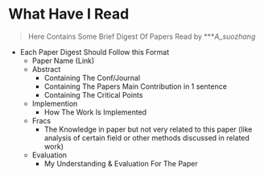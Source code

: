 # What Have I Read

> Here Contains Some Brief Digest Of Papers Read by ****A_suozhang*

* Each Paper Digest Should Follow this Format
	* Paper Name (Link)
	* Abstract 
		* Containing The Conf/Journal 
		* Containing The Papers Main Contribution in 1 sentence
		* Containing The Critical Points
	* Implemention
		* How The Work Is Implemented
	* Fracs
		* The Knowledge in paper but not very related to this paper (like analysis of certain field or other methods discussed in related work)
	* Evaluation
		* My Understanding & Evaluation For The Paper


